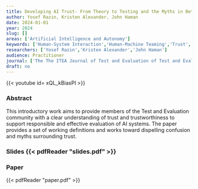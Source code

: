 ```yaml
---
title: Developing AI Trust- From Theory to Testing and the Myths in Between
author: Yosef Razin, Kristen Alexander, John Haman
date: 2024-01-01
year: 2024
slug: []
areas: ['Artificial Intelligence and Autonomy']
keywords: ['Human-System Interaction','Human-Machine Teaming','Trust','Trustworthiness','AI','Behavioral Measures']
researchers: ['Yosef Razin','Kristen Alexander','John Haman']
audience: Practitioner
journal: ['The The ITEA Journal of Test and Evaluation of Test and Evaluation','DATAWorks']
draft: no
---
```


{{< youtube id= xQL_kBiasPI >}}

### Abstract

This introductory work aims to provide members of the Test and Evaluation community with a clear understanding of trust and trustworthiness to support responsible and effective evaluation of AI systems.  The paper provides a set of working definitions and works toward dispelling confusion and myths surrounding trust.

### Slides {{< pdfReader "slides.pdf" >}}

### Paper 
 {{< pdfReader "paper.pdf" >}}


